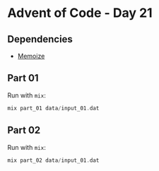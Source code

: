 # Advent of Code - Day 21

## Dependencies

 - [Memoize](https://hex.pm/packages/memoize)
 
## Part 01

Run with `mix`:

```elixir
mix part_01 data/input_01.dat
```

## Part 02

Run with `mix`:

```elixir
mix part_02 data/input_01.dat
```